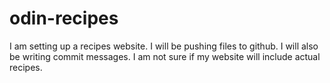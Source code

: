 # odin-recipes
I am setting up a recipes website. I will be pushing files to github.
I will also be writing commit messages. 
I am not sure if my website will include actual recipes.